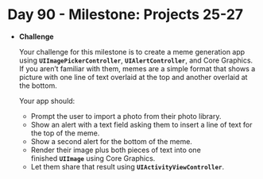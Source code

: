 # Day 90 - Milestone: Projects 25-27

- **Challenge**

    Your challenge for this milestone is to create a meme generation app using **`UIImagePickerController`**, **`UIAlertController`**, and Core Graphics. If you aren’t familiar with them, memes are a simple format that shows a picture with one line of text overlaid at the top and another overlaid at the bottom.

    Your app should:

    - Prompt the user to import a photo from their photo library.
    - Show an alert with a text field asking them to insert a line of text for the top of the meme.
    - Show a second alert for the bottom of the meme.
    - Render their image plus both pieces of text into one finished **`UIImage`** using Core Graphics.
    - Let them share that result using **`UIActivityViewController`**.